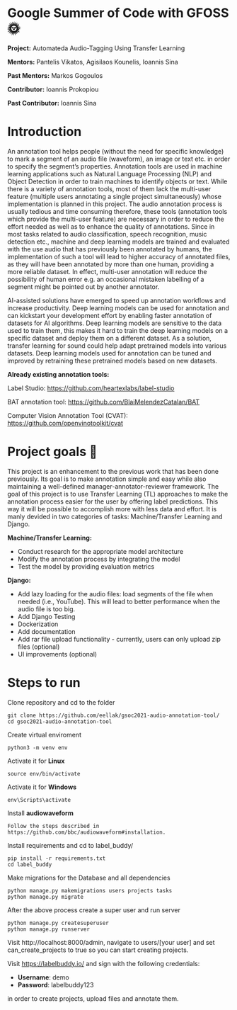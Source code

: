 # Google Summer of Code with GFOSS :sun_with_face: 

**Project:** Automateda Audio-Tagging Using Transfer Learning

**Mentors:** Pantelis Vikatos, Agisilaos Kounelis, Ioannis Sina

**Past Mentors:** Markos Gogoulos

**Contributor:** Ioannis Prokopiou

**Past Contributor:** Ioannis Sina

# Introduction

An annotation tool helps people (without the need for specific knowledge) to mark a segment of an audio file (waveform), an image or text etc. in order to specify the segment’s properties. Annotation tools are used in machine learning applications such as Natural Language Processing (NLP) and Object Detection in order to train machines to identify objects or text. While there is a variety of annotation tools, most of them lack the multi-user feature (multiple users annotating a single project simultaneously) whose implementation is planned in this project. The audio annotation process is usually tedious and time consuming therefore, these tools (annotation tools which provide the multi-user feature) are necessary in order to reduce the effort needed as well as to enhance the quality of annotations. Since in most tasks related to audio classification, speech recognition, music detection etc., machine and deep learning models are trained and evaluated with the use audio that has previously been annotated by humans, the implementation of such a tool will lead to higher accuracy of annotated files, as they will have been annotated by more than one human, providing a more reliable dataset. In effect, multi-user annotation will reduce the possibility of human error e.g. an occasional mistaken labelling of a segment might be pointed out by another annotator.

AI-assisted solutions have emerged to speed up annotation workflows and increase productivity. Deep learning models can be used for annotation and can kickstart your development effort by enabling faster annotation of datasets for AI algorithms. Deep learning models are sensitive to the data used to train them, this makes it hard to train the deep learning models on a specific dataset and deploy them on a different dataset. As a solution, transfer learning for sound could help adapt pretrained models into various datasets. Deep learning models used for annotation can be tuned and improved by retraining these pretrained models based on new datasets.

**Already existing annotation tools:**

Label Studio: https://github.com/heartexlabs/label-studio

BAT annotation tool: https://github.com/BlaiMelendezCatalan/BAT

Computer Vision Annotation Tool (CVAT): https://github.com/openvinotoolkit/cvat

# Project goals :dart: 

This project is an enhancement to the previous work that has been done previously. Its goal is to make annotation simple and easy while also
maintaining a well-defined manager-annotator-reviewer framework. The goal of this project is to use Transfer Learning (TL) approaches to make the
annotation process easier for the user by offering label predictions. This way it will be possible to accomplish more with less data and effort. It is manly devided in two categories of tasks: Machine/Transfer Learning and Django.

**Machine/Transfer Learning:**

* Conduct research for the appropriate model architecture
* Modify the annotation process by integrating the model
* Test the model by providing evaluation metrics

**Django:**

* Add lazy loading for the audio files: load segments of the file when needed (i.e., YouTube). This will lead to better performance when the audio file is too big.
* Add Django Testing
* Dockerization
* Add documentation
* Add rar file upload functionality - currently, users can only upload zip files (optional)
* UI improvements (optional)

# Steps to run

Clone repository and cd to the folder
~~~
git clone https://github.com/eellak/gsoc2021-audio-annotation-tool/
cd gsoc2021-audio-annotation-tool
~~~

Create virtual enviroment
~~~
python3 -m venv env
~~~

Activate it for **Linux**
~~~
source env/bin/activate
~~~

Activate it for **Windows**
~~~
env\Scripts\activate
~~~

Install **audiowaveform**
~~~
Follow the steps described in https://github.com/bbc/audiowaveform#installation.
~~~

Install requirements and cd to label_buddy/
~~~
pip install -r requirements.txt
cd label_buddy
~~~

Make migrations for the Database and all dependencies
~~~
python manage.py makemigrations users projects tasks
python manage.py migrate
~~~

After the above process create a super user and run server
~~~
python manage.py createsuperuser
python manage.py runserver
~~~

Visit http://localhost:8000/admin, navigate to users/[your user] and set can_create_projects to true so you can start creating projects.

Visit https://labelbuddy.io/ and sign with the following credentials:

  - **Username**: demo
  - **Password**: labelbuddy123

in order to create projects, upload files and annotate them.
